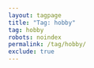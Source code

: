 ```yaml
---
layout: tagpage
title: "Tag: hobby"
tag: hobby
robots: noindex
permalink: /tag/hobby/
exclude: true
---
```


